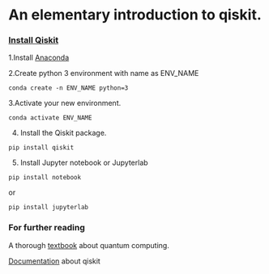 # An elementary introduction to qiskit.




### [Install Qiskit][install] 

1.Install [Anaconda][anaconda]

2.Create python 3 environment with name as ENV_NAME 
```console
conda create -n ENV_NAME python=3
```

3.Activate your new environment.
```console
conda activate ENV_NAME
```
4. Install the Qiskit package.
```console
pip install qiskit
```
5. Install Jupyter notebook or Jupyterlab
```console
pip install notebook
```
or 
```console
pip install jupyterlab
```





### For further reading

A thorough [textbook][textbook] about quantum computing.

[Documentation][documentation] about qiskit



[anaconda]:https://www.anaconda.com/products/individual
[textbook]:https://qiskit.org/textbook/preface.html 
[documentation]: https://qiskit.org/documentation/
[install]: https://qiskit.org/documentation/getting_started.html
